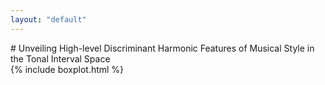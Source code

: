```yaml
---
layout: "default"
---
```


<!-- Blog -->
<section class="content-section bg-light" id="crossTIV_blogpost">
    <div class="container text-center">
        <div class="row">
            <div class="col-lg-10 mx-auto">
                # Unveiling High-level Discriminant Harmonic Features of Musical Style in the Tonal Interval Space
            </div>
        </div>
        {% include boxplot.html %}
    </div>
</section>
